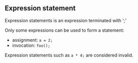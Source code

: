 ## Expression statement
Expression statements is an expression terminated with ';'

Only some expressions can be used to form a statement:
- assignment: `a = 2;`
- invocation: `foo();`

Expression statements such as `a * 4;` are considered invalid.
